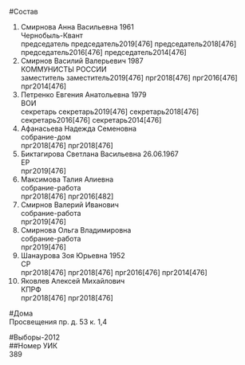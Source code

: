 #Состав  
1. Смирнова Анна Васильевна 1961  
    Чернобыль-Квант  
    председатель председатель2019[476] председатель2018[476] председатель2016[476] председатель2014[476]  
2. Смирнов Василий Валерьевич 1987  
    КОММУНИСТЫ РОССИИ  
    заместитель заместитель2019[476] прг2018[476] прг2016[476] прг2014[476]  
3. Петренко Евгения Анатольевна 1979  
    ВОИ  
    секретарь секретарь2019[476] секретарь2018[476] секретарь2016[476] секретарь2014[476]  
4. Афанасьева Надежда Семеновна  
    собрание-дом  
    прг2018[476] прг2018[476]  
5. Биктагирова Светлана Васильевна 26.06.1967  
    ЕР  
    прг2019[476]  
6. Максимова Талия Алиевна  
    собрание-работа  
    прг2018[476] прг2016[482]  
7. Смирнов Валерий Иванович  
    собрание-работа  
    прг2019[476]  
8. Смирнова Ольга Владимировна  
    собрание-работа  
    прг2019[476]  
9. Шанаурова Зоя Юрьевна 1952  
    СР  
    прг2018[476] прг2018[476] прг2016[476] прг2014[476]  
10. Яковлев Алексей Михайлович  
    КПРФ  
    прг2018[476] прг2018[476]  

#Дома  
Просвещения пр. д. 53 к. 1,4  
  
#Выборы-2012  
##Номер УИК  
389  
